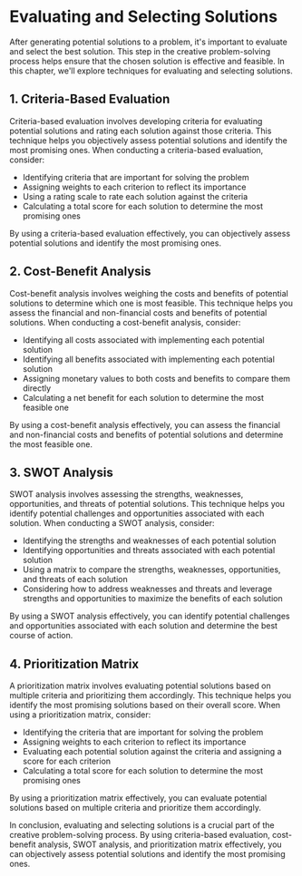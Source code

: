 Evaluating and Selecting Solutions
======================================================================================

After generating potential solutions to a problem, it's important to evaluate and select the best solution. This step in the creative problem-solving process helps ensure that the chosen solution is effective and feasible. In this chapter, we'll explore techniques for evaluating and selecting solutions.

1\. Criteria-Based Evaluation
----------------------------

Criteria-based evaluation involves developing criteria for evaluating potential solutions and rating each solution against those criteria. This technique helps you objectively assess potential solutions and identify the most promising ones. When conducting a criteria-based evaluation, consider:

* Identifying criteria that are important for solving the problem
* Assigning weights to each criterion to reflect its importance
* Using a rating scale to rate each solution against the criteria
* Calculating a total score for each solution to determine the most promising ones

By using a criteria-based evaluation effectively, you can objectively assess potential solutions and identify the most promising ones.

2\. Cost-Benefit Analysis
------------------------

Cost-benefit analysis involves weighing the costs and benefits of potential solutions to determine which one is most feasible. This technique helps you assess the financial and non-financial costs and benefits of potential solutions. When conducting a cost-benefit analysis, consider:

* Identifying all costs associated with implementing each potential solution
* Identifying all benefits associated with implementing each potential solution
* Assigning monetary values to both costs and benefits to compare them directly
* Calculating a net benefit for each solution to determine the most feasible one

By using a cost-benefit analysis effectively, you can assess the financial and non-financial costs and benefits of potential solutions and determine the most feasible one.

3\. SWOT Analysis
----------------

SWOT analysis involves assessing the strengths, weaknesses, opportunities, and threats of potential solutions. This technique helps you identify potential challenges and opportunities associated with each solution. When conducting a SWOT analysis, consider:

* Identifying the strengths and weaknesses of each potential solution
* Identifying opportunities and threats associated with each potential solution
* Using a matrix to compare the strengths, weaknesses, opportunities, and threats of each solution
* Considering how to address weaknesses and threats and leverage strengths and opportunities to maximize the benefits of each solution

By using a SWOT analysis effectively, you can identify potential challenges and opportunities associated with each solution and determine the best course of action.

4\. Prioritization Matrix
------------------------

A prioritization matrix involves evaluating potential solutions based on multiple criteria and prioritizing them accordingly. This technique helps you identify the most promising solutions based on their overall score. When using a prioritization matrix, consider:

* Identifying the criteria that are important for solving the problem
* Assigning weights to each criterion to reflect its importance
* Evaluating each potential solution against the criteria and assigning a score for each criterion
* Calculating a total score for each solution to determine the most promising ones

By using a prioritization matrix effectively, you can evaluate potential solutions based on multiple criteria and prioritize them accordingly.

In conclusion, evaluating and selecting solutions is a crucial part of the creative problem-solving process. By using criteria-based evaluation, cost-benefit analysis, SWOT analysis, and prioritization matrix effectively, you can objectively assess potential solutions and identify the most promising ones.
